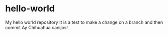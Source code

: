 # hello-world
My hello world repository
It is a test to make a change on a branch and then commit
Ay Chihuahua canijos!
